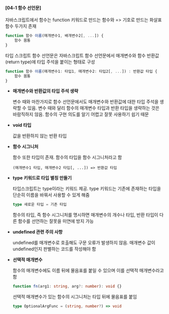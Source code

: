 #### [04-1 함수 선언문]

자바스크립트에서 함수는 function 키워드로 만드는 함수와 => 기호로 만드는 화살표 함수 두가지 존재

```typescript
function 함수 이름(매개변수1, 배개변수2[, ...]) {
	함수 몸통
}
```

타입 스크립트 함수 선언문은 자바스크립트 함수 선언문에서 매개변수와 함수 반환값(return type)에 타입 주석을 붙이는 형태로 구성

```typescript
function 함수 이름(매개변수1: 타입1, 매개변수2: 타입2[, ...]) : 반환값 타입 {
	함수 몸통
}
```

- **매개변수와 반환값의 타입 주석 생략**

  변수 때와 마찬가지로 함수 선언문에서도 매개변수와 반환값에 대한 타입 주석을 생략할 수 있음. 변수 때와 달리 함수의 매개변수 타입과 반환 타입을 생략하는 것은 바람직하지 않음. 함수의 구현 의도를 알기 어렵고 잘못 사용하기 쉽기 때문

- **void 타입**

  값을 반환하지 않는 반환 타입

- **함수 시그니처**

  함수 또한 타입이 존재. 함수의 타입을 함수 시그니처라고 함

  ```type
  (매개변수1 타입, 매개변수2 타입[, ...]) => 반환값 타입
  ```

- **type 키워드로 타입 별칭 만들기**

  타입스크립트는 type이라는 키워드 제공. type 키워드는 기존에 존재하는 타입을 단순히 이름을 바꿔서 사용할 수 있게 해줌

  ```typescript
  type 새로운 타입 = 기존 타입
  ```

  함수의 타입, 즉 함수 시그니처를 명시하면 매개변수의 개수나 타입, 반환 타입이 다른 함수를 선언하는 잘못을 미연에 방지 가능

- **undefined 관련 주의 사항**

  undefined를 매개변수로 호출해도 구문 오류가 발생하지 않음. 매개변수 값이 undefined인지 판별하는 코드를 작성해야 함

- **선택적 매개변수**

  함수의 매개변수에도 이름 뒤에 물음표를 붙일 수 있으며 이를 선택적 매개변수라고 함

  ```typescript
  function fn(arg1: string, arg?: number): void {}
  ```

  선택적 매개변수가 있는 함수의 시그니처는 타입 뒤에 물음표를 붙임

  ```typescript
  type OptionalArgFunc = (string, number?) => void
  ```